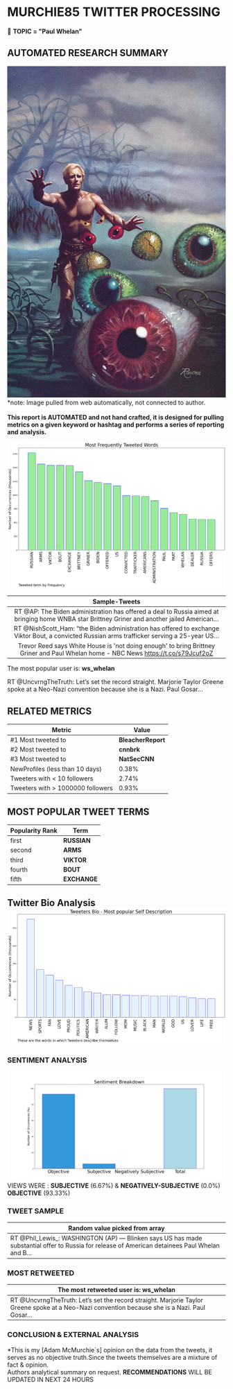 # MURCHIE85 TWITTER PROCESSING 
&#x1F34E; **TOPIC = "Paul Whelan"**

## AUTOMATED RESEARCH SUMMARY

![image](assets/2022-07-27hashtagImage.png)*note: Image pulled from web automatically, not connected to author.
<br></br>
<b> This report is AUTOMATED and not hand crafted, it is designed for pulling metrics on a given keyword or hashtag and performs a series of reporting and analysis.</b>



![image](assets/2022-07-27TWEETS.png)



|                **Sample-Tweets**        |
| :-------------: |
| RT @AP: The Biden administration has offered a deal to Russia aimed at bringing home WNBA star Brittney Griner and another jailed American… |
| RT @NishScott_Ham: “the Biden administration has offered to exchange Viktor Bout, a convicted Russian arms trafficker serving a 25-year US… |
| Trevor Reed says White House is 'not doing enough' to bring Brittney Griner and Paul Whelan home - NBC News https://t.co/s79Jcuf2oZ |

The most popular user is: **ws_whelan**
<div class="alert alert-block alert-danger"> RT @UncvrngTheTruth: Let’s set the record straight. Marjorie Taylor Greene spoke at a Neo-Nazi convention because she is a Nazi. Paul Gosar…</div>

## RELATED METRICS<br>
| Metric | Value |
| ------------- | ------------- |
| #1 Most tweeted to  | **BleacherReport** |
| #2 Most tweeted to  | **cnnbrk** |
| #3 Most tweeted to  | **NatSecCNN** |
| NewProfiles (less than 10 days) | 0.38%  |
| Tweeters with < 10 followers  | 2.74%|
| Tweeters with > 1000000 followers  | 0.93%  |



## MOST POPULAR TWEET TERMS 


| Popularity Rank  | Term |
| ------------- | ------------- |
| first  | **RUSSIAN**  |
| second  | **ARMS**  |
| third  | **VIKTOR** |
| fourth  | **BOUT**  |
| fifth  | **EXCHANGE**  |


## Twitter Bio Analysis![image](assets/2022-07-27BIO.png)
### SENTIMENT ANALYSIS
![image](assets/2022-07-27sentiment.png)
VIEWS WERE : **SUBJECTIVE**  (6.67%) & **NEGATIVELY-SUBJECTIVE** (0.0%) **OBJECTIVE** (93.33%)

### TWEET SAMPLE 
| Random value picked from array |
| ------------- |
|RT @Phil_Lewis_: WASHINGTON (AP) — Blinken says US has made substantial offer to Russia for release of American detainees Paul Whelan and B… |

### MOST RETWEETED 

| The most retweeted user is: **ws_whelan**  |
| ------------- |
| RT @UncvrngTheTruth: Let’s set the record straight. Marjorie Taylor Greene spoke at a Neo-Nazi convention because she is a Nazi. Paul Gosar… |

### CONCLUSION & EXTERNAL ANALYSIS

*This is my [Adam McMurchie`s] opinion on the data from the tweets, it serves as no objective truth.Since the tweets themselves are a mixture of fact & opinion.<br>
Authors analytical summary on request.
**RECOMMENDATIONS** WILL BE UPDATED IN NEXT  24 HOURS <br>